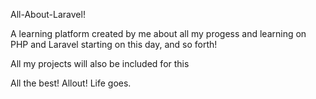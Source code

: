 All-About-Laravel!

A learning platform created by me about all my progess and learning on PHP and Laravel starting on this day, and so forth!

All my projects will also be included for this

All the best! Allout! Life goes.